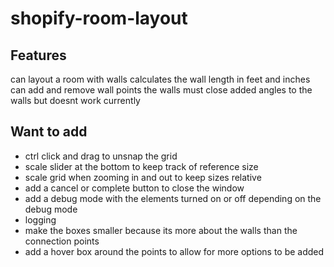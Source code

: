 # shopify-room-layout


## Features
can layout a room with walls
calculates the wall length in feet and inches
can add and remove wall points
the walls must close
added angles to the walls but doesnt work currently

## Want to add
- ctrl click and drag to unsnap the grid
- scale slider at the bottom to keep track of reference size
- scale grid when zooming in and out to keep sizes relative
- add a cancel or complete button to close the window
- add a debug mode with the elements turned on or off depending on the debug mode
- logging
- make the boxes smaller because its more about the walls than the connection points
- add a hover box around the points to allow for more options to be added